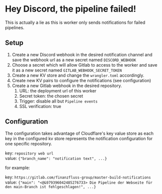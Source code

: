 # Hey Discord, the pipeline failed!

This is actually a lie as this is worker only sends notifications
for failed pipelines.

## Setup

1. Create a new Discord webhook in the desired notification channel and save the webhook
url as a new secret named `DISCORD_WEBHOOK`
2. Choose a secret which will allow Gitlab to access to the worker and save it
as a new secret named `GITLAB_WEBHOOK_SECRET_TOKEN`
3. Create a new KV store and change the `wrangler.toml` accordingly.
4. Create new KV pairs to configure the notifications (see configuration)
5. Create a new Gitlab webhook in the desired repository.
   1. URL: the deployment url of this worker
   2. Secret token: the chosen secret
   3. Trigger: disable all but `Pipeline events`
   4. SSL verification: true

## Configuration

The configuration takes advantage of Cloudflare's key value store
as each key in the configured kv store represents the notification configuration
for one specific repository.

key: `repository web url`   
value: `{"branch_name": "notification text", ...}`

for example:

key: `https://gitlab.com/finanzfluss-group/master-build-notifications`   
value: `{"main": "<@&979396042485276733> Die Pipeline der Webseite für den main-Branch ist fehlgeschlagen!", ...}`
